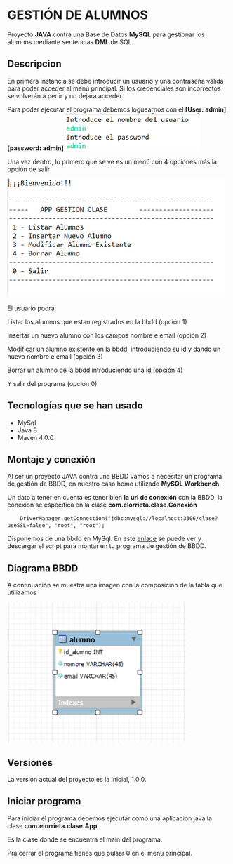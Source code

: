 # GESTIÓN DE ALUMNOS

Proyecto **JAVA** contra una Base de Datos **MySQL** para gestionar los alumnos mediante sentencias **DML** de SQL.


## Descripcion

En primera instancia se debe introducir un usuario y una contraseña válida para poder acceder al menú principal. Si los credenciales son incorrectos se volverán a pedir y no dejara acceder.

Para poder ejecutar el programa debemos loguearnos con el **[User: admin] [password: admin]**
![](screenshots/Login.PNG)


Una vez dentro, lo primero que se ve es un menú con 4 opciones más la opción de salir

![menú](screenshots/menu.PNG)

El usuario podrá: 

Listar los alumnos que estan registrados en la bbdd (opción 1)

Insertar un nuevo alumno con los campos nombre e email (opción 2)

Modificar un alumno existente en la bbdd, introduciendo su id y dando un nuevo nombre e email (opción 3)

Borrar un alumno de la bbdd introduciendo una id (opción 4)

Y salir del programa (opción 0)


## Tecnologías que se han usado

- MySql
- Java 8
- Maven 4.0.0

## Montaje y conexión

Al ser un proyecto JAVA contra una BBDD vamos a necesitar un programa de gestión de BBDD, en nuestro caso hemo utilizado **MySQL Workbench**.

Un dato a tener en cuenta es tener bien **la url de conexión** con la BBDD, la conexion se especifica en la clase **com.elorrieta.clase.Conexión**

```
	DriverManager.getConnection("jdbc:mysql://localhost:3306/clase?useSSL=false", "root", "root");
```

Disponemos de una bbdd en MySql. En este [enlace](https://github.com/elorrieta-errekamari-institutua/AppClase/blob/javier_ibon/clase.sql) se puede ver y descargar el script para montar en tu programa de gestión de BBDD.

## Diagrama BBDD


A continuación se muestra una imagen con la composición de la tabla que utilizamos

![Estructura BBDD](screenshots/tablabbdd.PNG)



## Versiones

La version actual del proyecto es la inicial, 1.0.0.


## Iniciar programa

Para iniciar el programa debemos ejecutar como una aplicacion java la clase **com.elorrieta.clase.App**.

Es la clase donde se encuentra el main del programa. 

Pra cerrar el programa tienes que pulsar 0 en el menú principal.